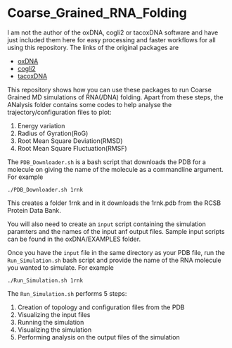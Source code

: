 # Coarse_Grained_RNA_Folding
I am not the author of the oxDNA, cogli2 or tacoxDNA software and have just included them here for easy processing and faster workflows for all using this repository.
The links of the original packages are 
* [oxDNA](https://dna.physics.ox.ac.uk/index.php/Main_Page)
* [cogli2](https://sourceforge.net/projects/cogli1/)
* [tacoxDNA](https://github.com/lorenzo-rovigatti/tacoxDNA)

This repository shows how you can use these packages to run Coarse Grained MD simulations of RNA(/DNA) folding. Apart from these steps, the ANalysis folder contains some codes to help analyse the trajectory/configuration files to plot:
1. Energy variation
2. Radius of Gyration(RoG)
3. Root Mean Square Deviation(RMSD)
4. Root Mean Square Fluctuation(RMSF)

The ```PDB_Downloader.sh``` is a bash script that downloads the PDB for a molecule on giving the name of the molecule as a commandline argument. For example

```./PDB_Downloader.sh 1rnk```

This creates a folder 1rnk and in it downloads the 1rnk.pdb from the RCSB Protein Data Bank.

You will also need to create an ```input``` script containing the simulation paramters and the names of the input anf output files. Sample input scripts can be found in the oxDNA/EXAMPLES folder.

Once you have the ```input``` file in the same directory as your PDB file, run the ```Run_Simulation.sh``` bash script and provide the name of the RNA molecule you wanted to simulate. For example

```./Run_Simulation.sh 1rnk```

The ```Run_Simulation.sh``` performs 5 steps:
1. Creation of topology and configuration files from the PDB
2. Visualizing the input files
3. Running the simulation
4. Visualizing the simulation
5. Performing analysis on the output files of the simulation

